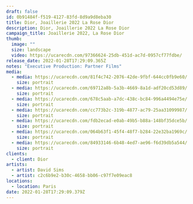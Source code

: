 ```yaml
---
draft: false
id: 0b91484f-f519-4127-83fd-8d9a9d8eba30
title: Dior, Joaillerie 2022 La Rose Dior
description: Dior, Joaillerie 2022 La Rose Dior
campaign_title: Joaillerie 2022, La Rose Dior
thumb:
  image: ""
  size: landscape
  video: https://ucarecdn.com/97366624-25db-451d-ac7d-0957cf77fdbe/
release_date: 2022-01-28T17:29:09.365Z
notes: "Executive Production: Partner Films"
media:
  - media: https://ucarecdn.com/81f4c742-2076-42de-9fbf-644cc0fb9e60/
    size: portrait
  - media: https://ucarecdn.com/69712a8b-5a3b-4669-8a1d-adf20cd53d89/
    size: portrait
  - media: https://ucarecdn.com/678c5aab-a7dc-438c-bc84-996a4494e75e/
    size: portrait
  - media: https://ucarecdn.com/cc773b2c-319b-4877-ac79-25aa31099987/
    size: portrait
  - media: https://ucarecdn.com/fdb2ecad-e0ab-49b5-b88a-148bf35dce5b/
    size: portrait
  - media: https://ucarecdn.com/064b63f1-45f4-48f7-b284-22e32ba1969c/
    size: portrait
  - media: https://ucarecdn.com/84933146-6b48-4ed7-ae96-f6d39db5a544/
    size: portrait
clients:
  - client: Dior
artists:
  - artist: David Sims
  - artist: c2c6b9e2-b30c-4658-bb06-c97f7e09eac8
locations:
  - location: Paris
date: 2022-01-28T17:29:09.379Z
---
```

